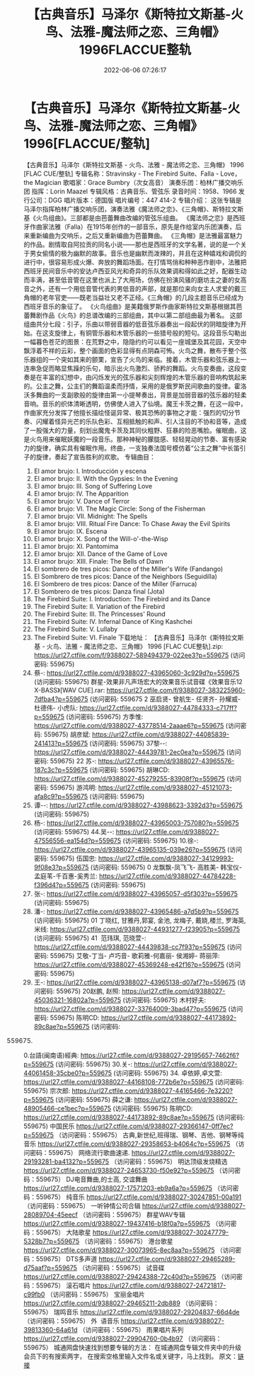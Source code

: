 ﻿---
title: 【古典音乐】马泽尔《斯特拉文斯基-火鸟、法雅-魔法师之恋、三角帽》1996FLACCUE整轨
date: 2022-06-06 07:26:17
categories: 古典音乐、新世纪、纯音雅乐
tags: 纯音雅乐
---
# 【古典音乐】马泽尔《斯特拉文斯基-火鸟、法雅-魔法师之恋、三角帽》1996[FLACCUE/整轨]

【古典音乐】马泽尔《斯特拉文斯基 - 火鸟、法雅 -
魔法师之恋、三角帽》 1996 [FLAC CUE/整轨]
专辑名称：Stravinsky - The Firebird
Suite、Falla - Love，the Magician
歌唱家：Grace
Bumbry（次女高音）
演奏乐团：柏林广播交响乐团
指挥：Lorin Maazel
专辑风格：古典音乐、管弦乐
录音时间：1958、1966
发行公司：DGG
唱片版本：德国版
唱片编号：447 414-2
专辑介绍：
这张专辑是马泽尔指挥柏林广播交响乐团，演奏法雅《魔法师之恋》、《三角帽》、斯特拉文斯基《火鸟组曲》。三部都是由芭蕾舞曲改编的管弦乐组曲。
《魔法师之恋》是西班牙作曲家法雅（Falla）在1915年创作的一部音乐，原先是作给室内乐团演奏，后来重新编曲为交响乐，之后又重新编曲为芭蕾舞曲。
《三角帽》是法雅最富魅力的作品。剧情取自阿拉贡的同名小说——那也是西班牙的文学名著，说的是一个关于男女偷情的极为幽默的故事。音乐也是幽默而泼辣的，并且在这种嬉戏和调侃的进行中，很容易形成火爆、奔放的舞蹈场面。在打情骂俏和种种恶作剧中，法雅把西班牙民间音乐中的安达卢西亚风光和奇异的乐队效果调和得如此之好，配器生动而丰满，甚至低音管在这里也派上了大用场，仿佛在扮演风骚的磨坊主之妻的女高音之外，还有一个用低音管代表的男低音的声部，就是那位来向女主人求爱的戴三角帽的老年官吏——既老当益壮又老不正经。《三角帽》的几段主题音乐已经成为西班牙音乐的象征了。
《火鸟组曲》是美籍俄罗斯作曲家斯特拉文斯基根据其芭蕾舞剧作品《火鸟》的总谱改编的三部组曲，其中以第二部组曲最为著名。
这部组曲共分七段：引子，乐曲以带弱音器的低音弦乐器奏出一段起伏的阴暗旋律为开始。在这支旋律上，有铜管乐器和木管乐器的一些猎号般的短句。这段音乐勾勒出一幅暮色苍茫的图景：在荒野之中，隐隐约约可以看见一座城堡及其花园，天空中飘浮着不祥的云彩，整个画面的色彩显得有点阴森可怖。火鸟之舞，散布于整个弦乐器组的一个突如其来的颤栗，宣告了火鸟的来临。接着，木管乐器和弦乐器上一连串急促而略显焦躁的乐句，暗示出火鸟激烈、骄矜的舞蹈。火鸟变奏曲，这段变奏是在丰富的幻想中，由闪烁发光的弦乐器和尖刻辉煌的木管乐器的音响构筑起来的。公主之舞，公主们的舞蹈温柔而抒情，采用的是俄罗斯民间歌曲的旋律。霍洛沃多舞曲的一支副歌般的旋律由第一小提琴奏出，背景是加弱音器的弦乐器的轻柔音响。音乐的织体清晰透明，仿佛使人进入了仙境。魔王卡茨之舞，在这一段中，作曲家充分发挥了他擅长描绘怪诞异常、极其恐怖的事物之才能：强烈的切分节奏、闪耀着怪异光芒的乐队色彩、互相抵触的和声、引人注目的不协和音等，造成了一股强大的力量，刻划出魔鬼卡茨及其同伙粗野、狂暴的险恶嘴脸。催眠曲，这是火鸟用来催眠妖魔的一段音乐。那种神秘的朦胧感、轻轻晃动的节奏、富有感染力的旋律，确实具有催眠作用。终曲，一支独奏法国号模仿着“公主之舞”中长笛引子的旋律，奏起了宣告胜利的欢歌。
专辑曲目：
01. El amor brujo: I.
Introducción y escena
02. El amor brujo: II. With the
Gypsies: In the Evening
03. El amor brujo: III. Song of
Suffering Love
04. El amor brujo: IV. The
Apparition
05. El amor brujo: V. Dance of
Terror
06. El amor brujo: VI. The
Magic Circle: Song of the Fisherman
07. El amor brujo: VII.
Midnight: The Spells
08. El amor brujo: VIII. Ritual
Fire Dance: To Chase Away the Evil Spirits
09. El amor brujo: IX.
Escena
10. El amor brujo: X. Song of
the Will-o'-the-Wisp
11. El amor brujo: XI.
Pantomima
12. El amor brujo: XII. Dance
of the Game of Love
13. El amor brujo: XIII.
Finale: The Bells of Dawn
14. El sombrero de tres picos:
Dance of the Miller's Wife (Fandango)
15. El Sombrero de tres picos:
Dance of the Neighbors (Seguidilla)
16. El Sombrero de tres picos:
Dance of the Miller (Farruca)
17. El Sombrero de tres picos:
Danza final (Jota)
18. The Firebird Suite: I.
Introduction: The Firebird and its Dance
19. The Firebird Suite: II.
Variation of the Firebird
20. The Firebird Suite: III.
The Princesses' Round
21. The Firebird Suite: IV.
Infernal Dance of King Kashchei
22. The Firebird Suite: V.
Lullaby
23. The Firebird Suite: VI.
Finale
下载地址：
【古典音乐】马泽尔《斯特拉文斯基 - 火鸟、法雅 - 魔法师之恋、三角帽》 1996 [FLAC CUE整轨].zip:
https://url27.ctfile.com/f/9388027-589494379-022ee3?p=559675
(访问密码: 559675)
07. 蔡-: https://url27.ctfile.com/d/9388027-43965060-3c929d?p=559675
(访问密码: 559675)
群星-效果非凡声场宏大的效果音乐试音碟《效果音乐12 X-BASS》[WAV CUE].rar: https://url27.ctfile.com/f/9388027-383225960-7dfba4?p=559675
(访问密码: 559675
2 巫启贤- 曾航生- 任贤齐- 孙耀威- 杜德伟- 小虎队: https://url27.ctfile.com/d/9388027-44784333-c717ff?p=559675
(访问密码: 559675)
方季惟: https://url27.ctfile.com/d/9388027-43778514-2aaae6?p=559675
(访问密码: 559675)
胡彦斌: https://url27.ctfile.com/d/9388027-44085839-241413?p=559675
(访问密码: 559675)
37黎--: https://url27.ctfile.com/d/9388027-44439781-2ec0ea?p=559675
(访问密码: 559675)
22 苏-: https://url27.ctfile.com/d/9388027-43965576-187c3c?p=559675
(访问密码: 559675)
胡琳CD: https://url27.ctfile.com/d/9388027-45279255-83908f?p=559675
(访问密码: 559675)
游鸿明: https://url27.ctfile.com/d/9388027-45121073-afa8c9?p=559675
(访问密码: 559675)
24. 谭--: https://url27.ctfile.com/d/9388027-43988623-3392d3?p=559675
(访问密码: 559675)
06. 杨-: https://url27.ctfile.com/d/9388027-43965003-757080?p=559675
(访问密码: 559675)
44.吴--: https://url27.ctfile.com/d/9388027-47556556-ea154d?p=559675
(访问密码: 559675)
10.徐-: https://url27.ctfile.com/d/9388027-43965135-039e26?p=559675
(访问密码: 559675)
伍国忠: https://url27.ctfile.com/d/9388027-34129993-9f08e3?p=559675
(访问密码: 559675)
0 龙飘飘-凤飞飞- 高胜美- 韩宝仪- 孟庭苇-千百惠-奚秀兰: https://url27.ctfile.com/d/9388027-44784228-f396d4?p=559675
(访问密码: 559675)
03. 张-: https://url27.ctfile.com/d/9388027-43965057-d5f303?p=559675
(访问密码: 559675)
20. 潘-: https://url27.ctfile.com/d/9388027-43965486-a7d5b9?p=559675
(访问密码: 559675)
01 丁晓红, 甘雅丹,郭宴, 金池, 龙梅子, 戴娆,楼兰, 罗海英,米线: https://url27.ctfile.com/d/9388027-44931277-f23905?p=559675
(访问密码: 559675)
41  范玮琪, 范晓萱-: https://url27.ctfile.com/d/9388027-44439838-cc7f93?p=559675
(访问密码: 559675)
艾敬-丁当- 卢巧音- 歌莉雅-何嘉丽- 侯湘婷- 蒋丽萍: https://url27.ctfile.com/d/9388027-45369248-e42f16?p=559675
(访问密码: 559675)
11. 王-: https://url27.ctfile.com/d/9388027-43965138-d07af7?p=559675
(访问密码: 559675)
20赵鹏, 赵照: https://url27.ctfile.com/d/9388027-45036321-16802a?p=559675
(访问密码: 559675)
木村好夫: https://url27.ctfile.com/d/9388027-33764009-3bad47?p=559675
(访问密码: 559675)
陈明CD:
https://url27.ctfile.com/d/9388027-44173892-89c8ae?p=559675
(访问密码:
559675)
0.台語(闽南语)經典: https://url27.ctfile.com/d/9388027-29195657-7462f6?p=559675
(访问密码: 559675)
30.关-: https://url27.ctfile.com/d/9388027-44061458-35cbe0?p=559675
(访问密码: 559675)
34. 卓依婷,卓文萱: https://url27.ctfile.com/d/9388027-44168108-772b6e?p=559675
(访问密码: 559675)
宗次郎: https://url27.ctfile.com/d/9388027-44165466-7e3220?p=559675
(访问密码: 559675)
薛之谦: https://url27.ctfile.com/d/9388027-48905466-ce1bec?p=559675
(访问密码: 559675)
陈明CD: https://url27.ctfile.com/d/9388027-44173892-89c8ae?p=559675
(访问密码: 559675)
中国民乐
https://url27.ctfile.com/d/9388027-29366147-0ff7ec?p=559675
（访问密码：559675）
古典,新世纪,班得瑞、钢琴、吉他、钢琴等纯音乐
https://url27.ctfile.com/d/9388027-29358653-b4064c?p=559675
（访问密码：559675）
网络流行歌曲速递.
https://url27.ctfile.com/d/9388027-29193281-ba4132?p=559675
（访问密码：559675）
明达顶级发烧精选
https://url27.ctfile.com/d/9388027-24653730-f50e92?p=559675
（访问密码：559675）
DJ电音舞曲,的士高, 交谊舞曲
https://url27.ctfile.com/d/9388027-17571203-eb9a6a?p=559675
（访问密码：559675）
纯音乐
https://url27.ctfile.com/d/9388027-30247851-00a191
（访问密码：559675）
一听钟情公司合辑
https://url27.ctfile.com/d/9388027-28089704-45eecf
（访问密码：559675）
群星WAV专辑
https://url27.ctfile.com/d/9388027-19437416-b18f0a?p=559675
（访问密码：559675）
大陆歌星
https://url27.ctfile.com/d/9388027-30247779-5328b7?p=559675
（访问密码：559675）
港台歌星
https://url27.ctfile.com/d/9388027-30073965-8ec8aa?p=559675
（访问密码：559675）
DTS多声道
https://url27.ctfile.com/d/9388027-29465289-d75aaf?p=559675
（访问密码：559675）
试音碟
https://url27.ctfile.com/d/9388027-29424388-72c40d?p=559675
（访问密码：559675）
滚石唱片
https://url27.ctfile.com/d/9388027-24721817-c99fb0
（访问密码：559675）
宝丽金唱片
https://url27.ctfile.com/d/9388027-29465211-2db889
（访问密码：559675）
瑞鸣音乐
https://url27.ctfile.com/d/9388027-29204837-66d4de
（访问密码：559675）
外  语音乐
https://url27.ctfile.com/d/9388027-39813360-64a61d
（访问密码：559675）
雨果唱片系列
https://url27.ctfile.com/d/9388027-29904760-0b4b97
（访问密码：559675）
城通网盘快速找到想要专辑的方法：
在城通网盘专辑文件夹中的升级会员下的有搜索两字，
在搜索空格里输入文件名或关键字，马上找到。
原文：[链接](https://blog.sina.com.cn/s/blog_1647c7e7601030xoa.html)
